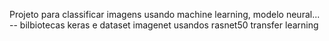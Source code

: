 Projeto para classificar imagens usando machine learning, modelo neural... -- bilbiotecas keras e dataset imagenet usandos rasnet50 transfer learning
